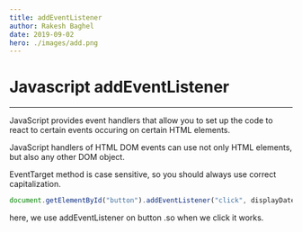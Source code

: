```yaml
---
title: addEventListener
author: Rakesh Baghel
date: 2019-09-02
hero: ./images/add.png
---
```



# Javascript addEventListener

***
JavaScript provides event handlers that allow you to set up the code to react to certain events occuring on certain HTML elements.

JavaScript handlers of HTML DOM events can use not only HTML elements, but also any other DOM object.

EventTarget method is case sensitive, so you should always use correct capitalization.

```javascript
document.getElementById("button").addEventListener("click", displayDate);
```
here, we use addEventListener on button .so when we click it works.